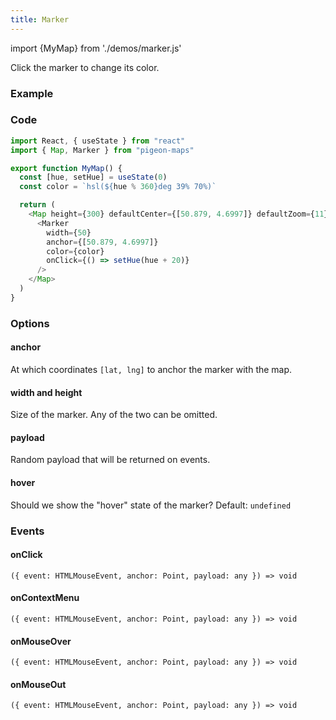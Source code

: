 ```yaml
---
title: Marker
---
```


import {MyMap} from './demos/marker.js' 

Click the marker to change its color.

### Example

<MyMap />

### Code

```js
import React, { useState } from "react"
import { Map, Marker } from "pigeon-maps"

export function MyMap() {
  const [hue, setHue] = useState(0)
  const color = `hsl(${hue % 360}deg 39% 70%)`

  return (
    <Map height={300} defaultCenter={[50.879, 4.6997]} defaultZoom={11}>
      <Marker 
        width={50}
        anchor={[50.879, 4.6997]} 
        color={color} 
        onClick={() => setHue(hue + 20)} 
      />
    </Map>
  )
}
```

### Options

#### anchor
At which coordinates `[lat, lng]` to anchor the marker with the map.

#### width and height
Size of the marker. Any of the two can be omitted.

#### payload
Random payload that will be returned on events.

#### hover
Should we show the "hover" state of the marker? Default: `undefined`

### Events

#### onClick
`({ event: HTMLMouseEvent, anchor: Point, payload: any }) => void`

#### onContextMenu
`({ event: HTMLMouseEvent, anchor: Point, payload: any }) => void`

#### onMouseOver
`({ event: HTMLMouseEvent, anchor: Point, payload: any }) => void`

#### onMouseOut
`({ event: HTMLMouseEvent, anchor: Point, payload: any }) => void`
